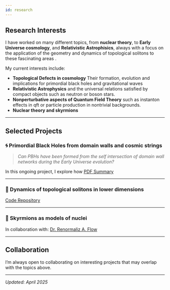 ```yaml
---
id: research
---
```


## Research Interests

I have worked on many different topics, from **nuclear theory**, to **Early Universe cosmology**, and **Relativistic Astrophisics**, always with a focus on the application of the geometry and dynamics of topological solitons to these fascinating areas .

My current interests include:

- **Topological Defects in cosmology** Their formation, evolution and implications for primordial black holes and gravitational waves
- **Relativistic Astrophysics** and the universal relations satisfied by compact objects such as neutron or boson stars.
- **Nonperturbative aspects of Quantum Field Theory** such as instanton effects in qft or particle production in nontrivial backgrounds.
- **Nuclear theory and skyrmions** 

---

## Selected Projects

### 🌀 Primordial Black Holes from domain walls and cosmic strings

> *Can PBHs have been formed from the self intersection of domain wall networks during the Early Universe evolution?*

In this ongoing project, I explore how 
[PDF Summary](assets/pdf/emergent-spacetime-summary.pdf)

---

### 🌌 Dynamics of topological solitons in lower dimensions


[Code Repository](https://github.com/yourusername/microstate-counting)

---

### 🔄 Skyrmions as models of nuclei


In collaboration with: [Dr. Renormaliz A. Flow](https://example.com)

---

## Collaboration 

I’m always open to collaborating on interesting projects that may overlap with the topics above.



---

_Updated: April 2025_

